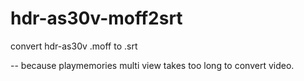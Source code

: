 hdr-as30v-moff2srt
==================

convert hdr-as30v .moff to .srt

--
because playmemories multi view takes too long to convert video.


